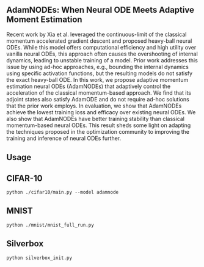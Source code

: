 ## AdamNODEs: When Neural ODE Meets Adaptive Moment Estimation

Recent work by Xia et al. leveraged the continuous-limit of the classical momentum accelerated gradient descent and proposed heavy-ball neural ODEs. While this model offers computational efficiency and high utility over vanilla neural ODEs, this approach often causes the overshooting of internal dynamics, leading to unstable training of a model. Prior work addresses this issue by using ad-hoc approaches, e.g., bounding the internal dynamics using specific activation functions, but the resulting models do not satisfy the exact heavy-ball ODE. In this work, we propose adaptive momentum estimation neural ODEs (AdamNODEs) that adaptively control the acceleration of the classical momentum-based approach. We find that its adjoint states also satisfy AdamODE and do not require ad-hoc solutions that the prior work employs. In evaluation, we show that AdamNODEs achieve the lowest training loss and efficacy over existing neural ODEs. We also show that AdamNODEs have better training stability than classical momentum-based neural ODEs. This result sheds some light on adapting the techniques proposed in the optimization community to improving the training and inference of neural ODEs further.

## Usage

## CIFAR-10
~~~
python ./cifar10/main.py --model adamnode
~~~

## MNIST
~~~
python ./mnist/mnist_full_run.py
~~~

## Silverbox
~~~
python silverbox_init.py
~~~
